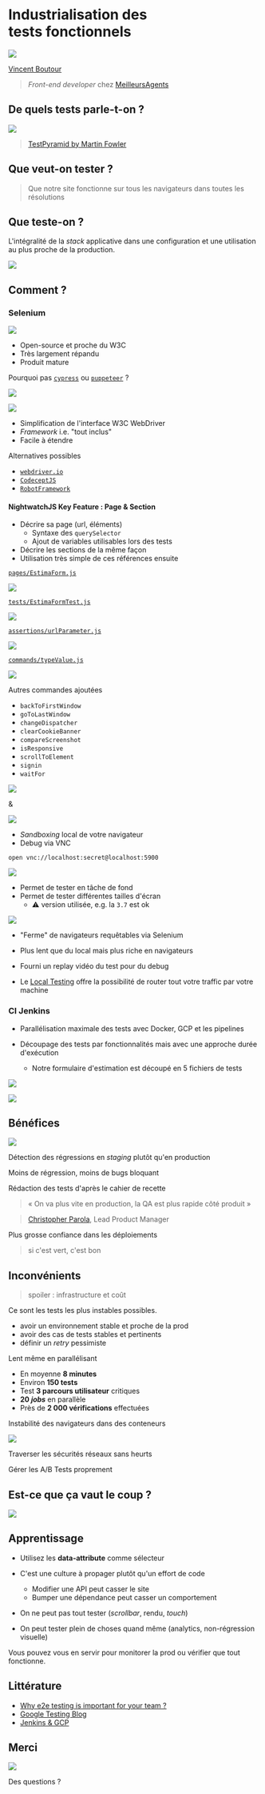 # Industrialisation des tests fonctionnels

![](vibioh.png)

[Vincent Boutour](https://vibioh.fr)

> *Front-end developer* chez [MeilleursAgents](https://www.meilleursagents.com)



## De quels tests parle-t-on ?

![](test-pyramid.png)

> [TestPyramid by Martin Fowler](https://martinfowler.com/bliki/TestPyramid.html)


## Que veut-on tester ?

> Que notre site fonctionne sur tous les navigateurs dans toutes les résolutions


## Que teste-on ?

L'intégralité de la *stack* applicative dans une configuration et une utilisation au plus proche de la production.

![](popcorn.gif)



## Comment ?


### Selenium

![](selenium-logo.png)

* Open-source et proche du W3C
* Très largement répandu
* Produit mature


Pourquoi pas [`cypress`](https://docs.cypress.io/guides/guides/launching-browsers.html#Unsupported-Browsers) ou [`puppeteer`](https://pptr.dev) ?

![](browsers.png)


[![](nightwatch.png)](http://nightwatchjs.org)


* Simplification de l'interface W3C WebDriver
* *Framework* i.e. "tout inclus"
* Facile à étendre


Alternatives possibles

* [`webdriver.io`](http://webdriver.io)
* [`CodeceptJS`](https://codecept.io)
* [`RobotFramework`](http://robotframework.org)


#### NightwatchJS Key Feature : Page & Section


* Décrire sa page (url, éléments)
    * Syntaxe des `querySelector`
    * Ajout de variables utilisables lors des tests
* Décrire les sections de la même façon
* Utilisation très simple de ces références ensuite


[`pages/EstimaForm.js`](nightwatch_page.js)

![](nightwatch_page.png)


[`tests/EstimaFormTest.js`](nightwatch_test.js)

![](nightwatch_test.png)


[`assertions/urlParameter.js`](nightwatch_assertion.js)

![](nightwatch_assertion.png)


[`commands/typeValue.js`](nightwatch_command.js)

![](nightwatch_command.png)


Autres commandes ajoutées

* `backToFirstWindow`
* `goToLastWindow`
* `changeDispatcher`
* `clearCookieBanner`
* `compareScreenshot`
* `isResponsive`
* `scrollToElement`
* `signin`
* `waitFor`


![](docker.png)

&

![](selenium-logo.png)


* *Sandboxing* local de votre navigateur
* Debug via VNC


```
open vnc://localhost:secret@localhost:5900
```

![](e2e.gif)


* Permet de tester en tâche de fond
* Permet de tester différentes tailles d'écran
  * ⚠ version utilisée, e.g. la `3.7` est ok


[![](browserstack.png)](https://www.browserstack.com)

* "Ferme" de navigateurs requêtables via Selenium
* Plus lent que du local mais plus riche en navigateurs


* Fourni un replay vidéo du test pour du debug
* Le [Local Testing](https://www.browserstack.com/local-testing) offre la possibilité de router tout votre traffic par votre machine


### CI Jenkins

* Parallélisation maximale des tests avec Docker, GCP et les pipelines

* Découpage des tests par fonctionnalités mais avec une approche durée d'exécution
  * Notre formulaire d'estimation est découpé en 5 fichiers de tests


![](jenkins_e2e.png)


![](jenkins_pipeline.png)



## Bénéfices

![](bump.gif)


Détection des régressions en *staging* plutôt qu'en production


Moins de régression, moins de bugs bloquant

Rédaction des tests d'après le cahier de recette


> « On va plus vite en production, la QA est plus rapide côté produit »

> [Christopher Parola](https://twitter.com/chrisparola), Lead Product Manager


Plus grosse confiance dans les déploiements

> si c'est vert, c'est bon


## Inconvénients

> spoiler : infrastructure et coût


Ce sont les tests les plus instables possibles.

* avoir un environnement stable et proche de la prod
* avoir des cas de tests stables et pertinents
* définir un *retry* pessimiste


Lent même en parallélisant

* En moyenne **8 minutes**
* Environ **150 tests**
* Test **3 parcours utilisateur** critiques
* **20 *jobs*** en parallèle
* Près de **2 000 vérifications** effectuées


Instabilité des navigateurs dans des conteneurs

![](chrome-ram.jpg)


Traverser les sécurités réseaux sans heurts

Gérer les A/B Tests proprement



## Est-ce que ça vaut le coup ?

![](yes.gif)


## Apprentissage


* Utilisez les **data-attribute** comme sélecteur


* C'est une culture à propager plutôt qu'un effort de code
  * Modifier une API peut casser le site
  * Bumper une dépendance peut casser un comportement


* On ne peut pas tout tester (*scrollbar*, rendu, *touch*)

* On peut tester plein de choses quand même (analytics, non-régression visuelle)


Vous pouvez vous en servir pour monitorer la prod ou vérifier que tout fonctionne.


## Littérature

* [Why e2e testing is important for your team ?](https://medium.freecodecamp.org/why-end-to-end-testing-is-important-for-your-team-cb7eb0ec1504)
* [Google Testing Blog](https://testing.googleblog.com)
* [Jenkins & GCP](https://cloud.google.com/solutions/using-jenkins-for-distributed-builds-on-compute-engine)


## Merci

![](minions_applause.gif)

Des questions ?
